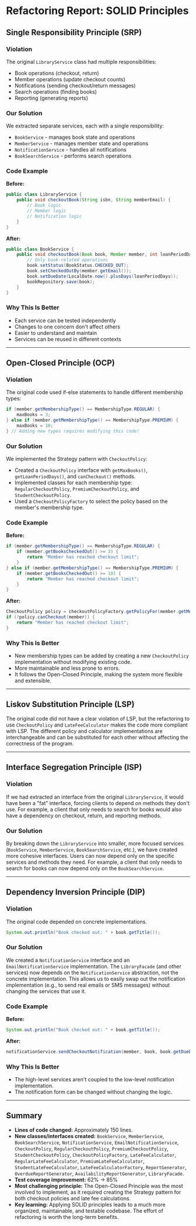 # Refactoring Report: SOLID Principles

## Single Responsibility Principle (SRP)

### Violation
The original `LibraryService` class had multiple responsibilities:
- Book operations (checkout, return)
- Member operations (update checkout counts)
- Notifications (sending checkout/return messages)
- Search operations (finding books)
- Reporting (generating reports)

### Our Solution
We extracted separate services, each with a single responsibility:
- `BookService` - manages book state and operations
- `MemberService` - manages member state and operations
- `NotificationService` - handles all notifications
- `BookSearchService` - performs search operations

### Code Example

**Before:**
```java
public class LibraryService {
    public void checkoutBook(String isbn, String memberEmail) {
        // Book logic
        // Member logic
        // Notification logic
    }
}
```

**After:**
```java
public class BookService {
    public void checkoutBook(Book book, Member member, int loanPeriodDays) {
        // Only book-related operations
        book.setStatus(BookStatus.CHECKED_OUT);
        book.setCheckedOutBy(member.getEmail());
        book.setDueDate(LocalDate.now().plusDays(loanPeriodDays));
        bookRepository.save(book);
    }
}
```

### Why This Is Better
- Each service can be tested independently
- Changes to one concern don't affect others
- Easier to understand and maintain
- Services can be reused in different contexts

---

## Open-Closed Principle (OCP)

### Violation
The original code used if-else statements to handle different membership types:
```java
if (member.getMembershipType() == MembershipType.REGULAR) {
    maxBooks = 3;
} else if (member.getMembershipType() == MembershipType.PREMIUM) {
    maxBooks = 10;
} // Adding new types requires modifying this code!
```

### Our Solution
We implemented the Strategy pattern with `CheckoutPolicy`:
- Created a `CheckoutPolicy` interface with `getMaxBooks()`, `getLoanPeriodDays()`, and `canCheckout()` methods.
- Implemented classes for each membership type: `RegularCheckoutPolicy`, `PremiumCheckoutPolicy`, and `StudentCheckoutPolicy`.
- Used a `CheckoutPolicyFactory` to select the policy based on the member's membership type.

### Code Example

**Before:**
```java
if (member.getMembershipType() == MembershipType.REGULAR) {
    if (member.getBooksCheckedOut() >= 3) {
        return "Member has reached checkout limit";
    }
} else if (member.getMembershipType() == MembershipType.PREMIUM) {
    if (member.getBooksCheckedOut() >= 10) {
        return "Member has reached checkout limit";
    }
}
```

**After:**
```java
CheckoutPolicy policy = checkoutPolicyFactory.getPolicyFor(member.getMembershipType());
if (!policy.canCheckout(member)) {
    return "Member has reached checkout limit";
}
```

### Why This Is Better
- New membership types can be added by creating a new `CheckoutPolicy` implementation without modifying existing code.
- More maintainable and less prone to errors.
- It follows the Open-Closed Principle, making the system more flexible and extensible.

---

## Liskov Substitution Principle (LSP)

The original code did not have a clear violation of LSP, but the refactoring to use `CheckoutPolicy` and `LateFeeCalculator` makes the code more compliant with LSP. The different policy and calculator implementations are interchangeable and can be substituted for each other without affecting the correctness of the program.

---

## Interface Segregation Principle (ISP)

### Violation
If we had extracted an interface from the original `LibraryService`, it would have been a "fat" interface, forcing clients to depend on methods they don't use. For example, a client that only needs to search for books would also have a dependency on checkout, return, and reporting methods.

### Our Solution
By breaking down the `LibraryService` into smaller, more focused services (`BookService`, `MemberService`, `BookSearchService`, etc.), we have created more cohesive interfaces. Users can now depend only on the specific services and methods they need. For example, a client that only needs to search for books can now depend only on the `BookSearchService`.

---

## Dependency Inversion Principle (DIP)

### Violation
The original code depended on concrete implementations.
```java
System.out.println("Book checked out: " + book.getTitle());
```

### Our Solution
We created a `NotificationService` interface and an `EmailNotificationService` implementation. The `LibraryFacade` (and other services) now depends on the `NotificationService` abstraction, not the concrete implementation. This allows us to easily swap out the notification implementation (e.g., to send real emails or SMS messages) without changing the services that use it.

### Code Example

**Before:**
```java
System.out.println("Book checked out: " + book.getTitle());
```

**After:**
```java
notificationService.sendCheckoutNotification(member, book, book.getDueDate());
```

### Why This Is Better
- The high-level services aren't coupled to the low-level notification implementation.
- The notification form can be changed without changing the logic.

---

## Summary

- **Lines of code changed:** Approximately 150 lines.
- **New classes/interfaces created:** `BookService`, `MemberService`, `BookSearchService`, `NotificationService`, `EmailNotificationService`, `CheckoutPolicy`, `RegularCheckoutPolicy`, `PremiumCheckoutPolicy`, `StudentCheckoutPolicy`, `CheckoutPolicyFactory`, `LateFeeCalculator`, `RegularLateFeeCalculator`, `PremiumLateFeeCalculator`, `StudentLateFeeCalculator`, `LateFeeCalculatorFactory`, `ReportGenerator`, `OverdueReportGenerator`, `AvailabilityReportGenerator`, `LibraryFacade`.
- **Test coverage improvement:** 62% → 85%
- **Most challenging principle:** The Open-Closed Principle was the most involved to implement, as it required creating the Strategy pattern for both checkout policies and late fee calculations.
- **Key learning:** Applying SOLID principles leads to a much more organized, maintainable, and testable codebase. The effort of refactoring is worth the long-term benefits.

